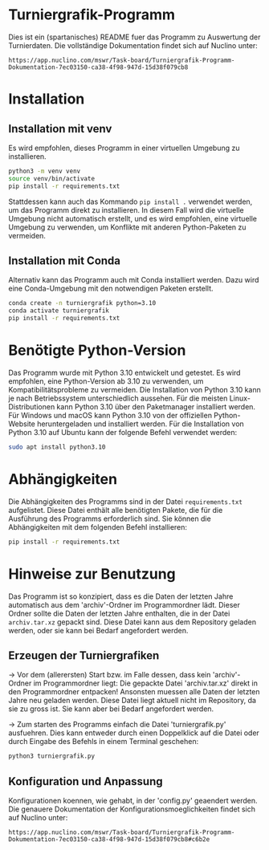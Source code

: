 # Turniergrafik-Programm
Dies ist ein (spartanisches) README fuer das Programm zu Auswertung
der Turnierdaten. Die vollständige Dokumentation findet sich auf Nuclino unter:
```link
https://app.nuclino.com/mswr/Task-board/Turniergrafik-Programm-Dokumentation-7ec03150-ca38-4f98-947d-15d38f079cb8
```

# Installation

## Installation mit venv
Es wird empfohlen, dieses Programm in einer virtuellen Umgebung zu installieren.
```bash
python3 -m venv venv
source venv/bin/activate
pip install -r requirements.txt
```
Stattdessen kann auch das Kommando `pip install .` verwendet werden, um
das Programm direkt zu installieren. In diesem Fall wird die virtuelle
Umgebung nicht automatisch erstellt, und es wird empfohlen, eine
virtuelle Umgebung zu verwenden, um Konflikte mit anderen Python-Paketen
zu vermeiden.

## Installation mit Conda
Alternativ kann das Programm auch mit Conda installiert werden. Dazu wird eine Conda-Umgebung mit den notwendigen Paketen erstellt.
```bash
conda create -n turniergrafik python=3.10
conda activate turniergrafik
pip install -r requirements.txt
```

# Benötigte Python-Version
Das Programm wurde mit Python 3.10 entwickelt und getestet. Es wird empfohlen,
eine Python-Version ab 3.10 zu verwenden, um Kompatibilitätsprobleme zu vermeiden.
Die Installation von Python 3.10 kann je nach Betriebssystem unterschiedlich
aussehen. Für die meisten Linux-Distributionen kann Python 3.10 über den
Paketmanager installiert werden. Für Windows und macOS kann Python 3.10
von der offiziellen Python-Website heruntergeladen und installiert werden.
Für die Installation von Python 3.10 auf Ubuntu kann der folgende Befehl
verwendet werden:
```bash
sudo apt install python3.10
```

# Abhängigkeiten
Die Abhängigkeiten des Programms sind in der Datei `requirements.txt`
aufgelistet. Diese Datei enthält alle benötigten Pakete, die für die
Ausführung des Programms erforderlich sind. Sie können die Abhängigkeiten
mit dem folgenden Befehl installieren:

```bash
pip install -r requirements.txt
```

# Hinweise zur Benutzung
Das Programm ist so konzipiert, dass es die Daten der letzten Jahre
automatisch aus dem 'archiv'-Ordner im Programmordner lädt. Dieser Ordner
sollte die Daten der letzten Jahre enthalten, die in der Datei
`archiv.tar.xz` gepackt sind. Diese Datei kann aus dem Repository
geladen werden, oder sie kann bei Bedarf angefordert werden.

## Erzeugen der Turniergrafiken
-> Vor dem (allerersten) Start bzw. im Falle dessen, dass kein 'archiv'-Ordner
   im Programmordner liegt: Die gepackte Datei 'archiv.tar.xz' direkt in den
   Programmordner entpacken! Ansonsten muessen alle Daten der letzten Jahre
   neu geladen werden. Diese Datei liegt aktuell nicht im Repository, da sie
   zu gross ist. Sie kann aber bei Bedarf angefordert werden.

-> Zum starten des Programms einfach die Datei 'turniergrafik.py' ausfuehren.
   Dies kann entweder durch einen Doppelklick auf die Datei oder durch
   Eingabe des Befehls in einem Terminal geschehen:

```bash
python3 turniergrafik.py
```

## Konfiguration und Anpassung
Konfigurationen koennen, wie gehabt, in der 'config.py' geaendert werden.
Die genauere Dokumentation der Konfigurationsmoeglichkeiten
findet sich auf Nuclino unter:
```link
https://app.nuclino.com/mswr/Task-board/Turniergrafik-Programm-Dokumentation-7ec03150-ca38-4f98-947d-15d38f079cb8#c6b2e
```
